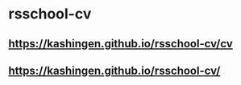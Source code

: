 # rsschool-cv
## https://kashingen.github.io/rsschool-cv/cv
## https://kashingen.github.io/rsschool-cv/
